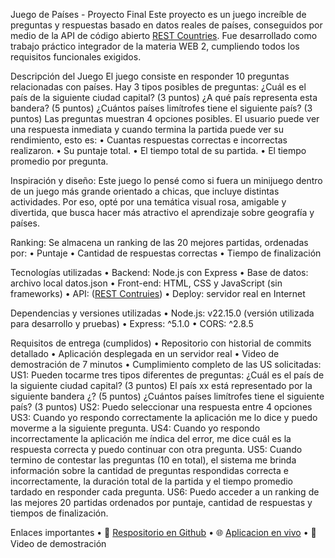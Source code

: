 Juego de Países - Proyecto Final
Este proyecto es un juego increíble de preguntas y respuestas basado en datos reales de países, conseguidos por medio de la API de código abierto [REST Countries](https://restcountries.com/). Fue desarrollado como trabajo práctico integrador de la materia WEB 2, cumpliendo todos los requisitos funcionales exigidos.

Descripción del Juego
El juego consiste en responder 10 preguntas relacionadas con países. Hay 3 tipos posibles de preguntas:
¿Cuál es el país de la siguiente ciudad capital? (3 puntos)
¿A qué país representa esta bandera? (5 puntos)
¿Cuántos países limítrofes tiene el siguiente país? (3 puntos)
Las preguntas muestran 4 opciones posibles. El usuario puede ver una respuesta inmediata y cuando termina la partida puede ver su rendimiento, esto es:
• Cuantas respuestas correctas e incorrectas realizaron.
• Su puntaje total.
• El tiempo total de su partida.
• El tiempo promedio por pregunta.

Inspiración y diseño:
Este juego lo pensé como si fuera un minijuego dentro de un juego más grande orientado a chicas, que incluye distintas actividades. Por eso, opté por una temática visual rosa, amigable y divertida, que busca hacer más atractivo el aprendizaje sobre geografía y países.

Ranking:
Se almacena un ranking de las 20 mejores partidas, ordenadas por:
• Puntaje
• Cantidad de respuestas correctas
• Tiempo de finalización

Tecnologías utilizadas
• Backend: Node.js con Express
• Base de datos: archivo local datos.json
• Front-end: HTML, CSS y JavaScript (sin frameworks)
• API: ([REST Contruies](https://restcountries.com/))
• Deploy: servidor real en Internet

Dependencias y versiones utilizadas
• Node.js: v22.15.0 (versión utilizada para desarrollo y pruebas)
• Express: ^5.1.0
• CORS: ^2.8.5

Requisitos de entrega (cumplidos)
• Repositorio con historial de commits detallado
• Aplicación desplegada en un servidor real
• Video de demostración de 7 minutos
• Cumplimiento completo de las US solicitadas:
US1: Pueden tocarme tres tipos diferentes de preguntas:
¿Cuál es el país de la siguiente ciudad capital? (3 puntos)
El país xx está representado por la siguiente bandera ¿? (5 puntos)
¿Cuántos países limítrofes tiene el siguiente país? (3 puntos)
US2: Puedo seleccionar una respuesta entre 4 opciones
US3: Cuando yo respondo correctamente la aplicación me lo dice y puedo moverme a la siguiente pregunta.
US4: Cuando yo respondo incorrectamente la aplicación me índica del error, me dice cuál es la respuesta correcta y puedo continuar con otra pregunta.
US5: Cuando termino de contestar las preguntas (10 en total), el sistema me brinda información sobre la cantidad de preguntas respondidas correcta e incorrectamente, la duración total de la partida y el tiempo promedio tardado en responder cada pregunta.
US6: Puedo acceder a un ranking de las mejores 20 partidas ordenados por puntaje, cantidad de respuestas y tiempos de finalización.

Enlaces importantes
• 🔗 [Respositorio en Github](https://github.com/iarafuentesok/ProyectoWEB.git)
• 🌐 [Aplicacion en vivo](https://proyectoweb-r1ok.onrender.com/)
• 🎥 Video de demostración
